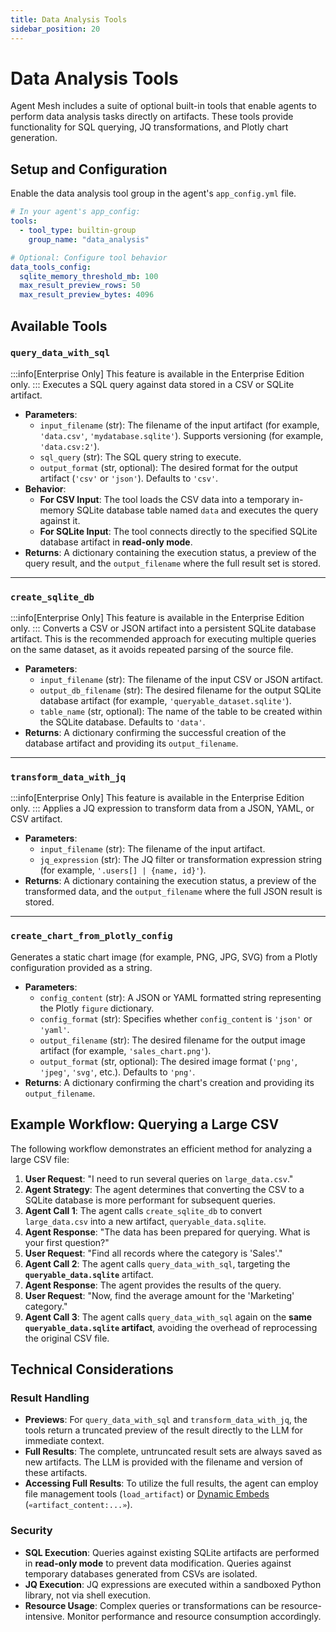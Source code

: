 ```yaml
---
title: Data Analysis Tools
sidebar_position: 20
---
```


# Data Analysis Tools

Agent Mesh includes a suite of optional built-in tools that enable agents to perform data analysis tasks directly on artifacts. These tools provide functionality for SQL querying, JQ transformations, and Plotly chart generation.

## Setup and Configuration

Enable the data analysis tool group in the agent's `app_config.yml` file.

```yaml
# In your agent's app_config:
tools:
  - tool_type: builtin-group
    group_name: "data_analysis"

# Optional: Configure tool behavior
data_tools_config:
  sqlite_memory_threshold_mb: 100
  max_result_preview_rows: 50
  max_result_preview_bytes: 4096
```

## Available Tools

### `query_data_with_sql`
:::info[Enterprise Only]
This feature is available in the Enterprise Edition only.
:::
Executes a SQL query against data stored in a CSV or SQLite artifact.

- **Parameters**:
    - `input_filename` (str): The filename of the input artifact (for example, `'data.csv'`, `'mydatabase.sqlite'`). Supports versioning (for example, `'data.csv:2'`).
    - `sql_query` (str): The SQL query string to execute.
    - `output_format` (str, optional): The desired format for the output artifact (`'csv'` or `'json'`). Defaults to `'csv'`.
- **Behavior**:
    - **For CSV Input**: The tool loads the CSV data into a temporary in-memory SQLite database table named `data` and executes the query against it.
    - **For SQLite Input**: The tool connects directly to the specified SQLite database artifact in **read-only mode**.
- **Returns**: A dictionary containing the execution status, a preview of the query result, and the `output_filename` where the full result set is stored.

---

### `create_sqlite_db`
:::info[Enterprise Only]
This feature is available in the Enterprise Edition only.
:::
Converts a CSV or JSON artifact into a persistent SQLite database artifact. This is the recommended approach for executing multiple queries on the same dataset, as it avoids repeated parsing of the source file.

- **Parameters**:
    - `input_filename` (str): The filename of the input CSV or JSON artifact.
    - `output_db_filename` (str): The desired filename for the output SQLite database artifact (for example, `'queryable_dataset.sqlite'`).
    - `table_name` (str, optional): The name of the table to be created within the SQLite database. Defaults to `'data'`.
- **Returns**: A dictionary confirming the successful creation of the database artifact and providing its `output_filename`.

---

### `transform_data_with_jq`
:::info[Enterprise Only]
This feature is available in the Enterprise Edition only.
:::
Applies a JQ expression to transform data from a JSON, YAML, or CSV artifact.

- **Parameters**:
    - `input_filename` (str): The filename of the input artifact.
    - `jq_expression` (str): The JQ filter or transformation expression string (for example, `'.users[] | {name, id}'`).
- **Returns**: A dictionary containing the execution status, a preview of the transformed data, and the `output_filename` where the full JSON result is stored.

---

### `create_chart_from_plotly_config`
Generates a static chart image (for example, PNG, JPG, SVG) from a Plotly configuration provided as a string.

- **Parameters**:
    - `config_content` (str): A JSON or YAML formatted string representing the Plotly `figure` dictionary.
    - `config_format` (str): Specifies whether `config_content` is `'json'` or `'yaml'`.
    - `output_filename` (str): The desired filename for the output image artifact (for example, `'sales_chart.png'`).
    - `output_format` (str, optional): The desired image format (`'png'`, `'jpeg'`, `'svg'`, etc.). Defaults to `'png'`.
- **Returns**: A dictionary confirming the chart's creation and providing its `output_filename`.

## Example Workflow: Querying a Large CSV

The following workflow demonstrates an efficient method for analyzing a large CSV file:

1.  **User Request**: "I need to run several queries on `large_data.csv`."
2.  **Agent Strategy**: The agent determines that converting the CSV to a SQLite database is more performant for subsequent queries.
3.  **Agent Call 1**: The agent calls `create_sqlite_db` to convert `large_data.csv` into a new artifact, `queryable_data.sqlite`.
4.  **Agent Response**: "The data has been prepared for querying. What is your first question?"
5.  **User Request**: "Find all records where the category is 'Sales'."
6.  **Agent Call 2**: The agent calls `query_data_with_sql`, targeting the **`queryable_data.sqlite`** artifact.
7.  **Agent Response**: The agent provides the results of the query.
8.  **User Request**: "Now, find the average amount for the 'Marketing' category."
9.  **Agent Call 3**: The agent calls `query_data_with_sql` again on the **same `queryable_data.sqlite` artifact**, avoiding the overhead of reprocessing the original CSV file.

## Technical Considerations

### Result Handling
- **Previews**: For `query_data_with_sql` and `transform_data_with_jq`, the tools return a truncated preview of the result directly to the LLM for immediate context.
- **Full Results**: The complete, untruncated result sets are always saved as new artifacts. The LLM is provided with the filename and version of these artifacts.
- **Accessing Full Results**: To utilize the full results, the agent can employ file management tools (`load_artifact`) or [Dynamic Embeds](embeds.md) (`«artifact_content:...»`).

### Security
- **SQL Execution**: Queries against existing SQLite artifacts are performed in **read-only mode** to prevent data modification. Queries against temporary databases generated from CSVs are isolated.
- **JQ Execution**: JQ expressions are executed within a sandboxed Python library, not via shell execution.
- **Resource Usage**: Complex queries or transformations can be resource-intensive. Monitor performance and resource consumption accordingly.
